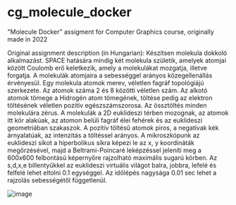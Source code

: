 # cg_molecule_docker
"Molecule Docker" assigment for Computer Graphics course, originally made in 2022

Original assignment description (in Hungarian): 
Készítsen molekula dokkoló alkalmazást. SPACE hatására mindig két molekula születik, amelyek atomjai között Coulomb erő keletkezik, amely a molekulákat mozgatja, illetve forgatja. A molekulák atomjaira a sebességgel arányos közegellenállás érvényesül. Egy molekula atomok merev, véletlen fagráf topológiájú szerkezete. Az atomok száma 2 és 8 közötti véletlen szám. Az alkotó atomok tömege a Hidrogén atom tömegének, töltése pedig az elektron töltésének véletlen pozitív egészszámszorosa. Az össztöltés minden molekulára zérus. A molekulák a 2D euklideszi térben mozognak, az atomok itt kör alakúak, az atomon belüli fagráf élei fehérek és az euklideszi geometriában szakaszok. A pozitív töltésű atomok piros, a negatívak kék árnyalatúak, az intenzitás a töltéssel arányos. A mikroszkópunk az euklideszi síkot a hiperbolikus síkra képezi le az x, y koordináták megőrzésével, majd a Beltrami-Poincaré leképzéssel jeleníti meg a 600x600 felbontású képernyőre rajzolható maximális sugarú körben. Az s,d,x,e billentyűkkel az euklideszi virtuális világot balra, jobbra, lefelé és felfelé lehet eltolni 0.1 egységgel. Az időlépés nagysága 0.01 sec lehet a rajzolás sebességétől függetlenül.  

![image](https://user-images.githubusercontent.com/100433458/220181838-5813fb61-e0db-4e2b-a06d-4e9c552054aa.png)

